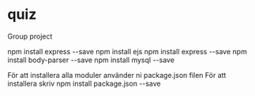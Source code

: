 # quiz
Group project

npm install express --save
npm install ejs
npm install express --save
npm install body-parser --save
npm install mysql --save

För att installera alla moduler använder ni package.json filen
För att installera skriv npm install package.json --save
